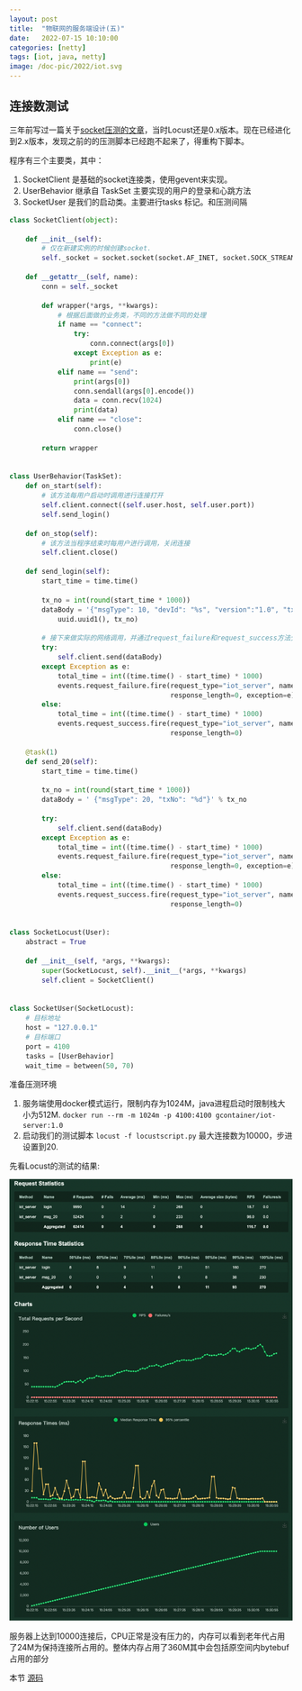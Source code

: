 ```yaml
---
layout: post
title:  "物联网的服务端设计(五)"
date:   2022-07-15 10:10:00
categories: [netty]
tags: [iot, java, netty]
image: /doc-pic/2022/iot.svg
---
```


## 连接数测试

三年前写过一篇关于[socket压测的文章](http://blog.guohai.org/network/performance-testing/2019/12/12/locust-persistent-connection.html)，当时Locust还是0.x版本。现在已经进化到2.x版本，发现之前的的压测脚本已经跑不起来了，得重构下脚本。

程序有三个主要类，其中：
1. SocketClient 是基础的socket连接类，使用gevent来实现。
2. UserBehavior 继承自 TaskSet 主要实现的用户的登录和心跳方法
3. SocketUser 是我们的启动类。主要进行tasks 标记。和压测间隔

~~~ python
class SocketClient(object):

    def __init__(self):
        # 仅在新建实例的时候创建socket.
        self._socket = socket.socket(socket.AF_INET, socket.SOCK_STREAM)

    def __getattr__(self, name):
        conn = self._socket

        def wrapper(*args, **kwargs):
            # 根据后面做的业务类，不同的方法做不同的处理
            if name == "connect":
                try:
                    conn.connect(args[0])
                except Exception as e:
                    print(e)
            elif name == "send":
                print(args[0])
                conn.sendall(args[0].encode())
                data = conn.recv(1024)
                print(data)
            elif name == "close":
                conn.close()

        return wrapper


class UserBehavior(TaskSet):
    def on_start(self):
        # 该方法每用户启动时调用进行连接打开
        self.client.connect((self.user.host, self.user.port))
        self.send_login()

    def on_stop(self):
        # 该方法当程序结束时每用户进行调用，关闭连接
        self.client.close()

    def send_login(self):
        start_time = time.time()

        tx_no = int(round(start_time * 1000))
        dataBody = '{"msgType": 10, "devId": "%s", "version":"1.0", "txNo": "%d", "sign": "xxxxx"}' % (
            uuid.uuid1(), tx_no)

        # 接下来做实际的网络调用，并通过request_failure和request_success方法分别统计成功和失败的次数以及所消耗的时间
        try:
            self.client.send(dataBody)
        except Exception as e:
            total_time = int((time.time() - start_time) * 1000)
            events.request_failure.fire(request_type="iot_server", name="login", response_time=total_time,
                                        response_length=0, exception=e)
        else:
            total_time = int((time.time() - start_time) * 1000)
            events.request_success.fire(request_type="iot_server", name="login", response_time=total_time,
                                        response_length=0)

    @task(1)
    def send_20(self):
        start_time = time.time()

        tx_no = int(round(start_time * 1000))
        dataBody = ' {"msgType": 20, "txNo": "%d"}' % tx_no

        try:
            self.client.send(dataBody)
        except Exception as e:
            total_time = int((time.time() - start_time) * 1000)
            events.request_failure.fire(request_type="iot_server", name="msg_20", response_time=total_time,
                                        response_length=0, exception=e)
        else:
            total_time = int((time.time() - start_time) * 1000)
            events.request_success.fire(request_type="iot_server", name="msg_20", response_time=total_time,
                                        response_length=0)


class SocketLocust(User):
    abstract = True

    def __init__(self, *args, **kwargs):
        super(SocketLocust, self).__init__(*args, **kwargs)
        self.client = SocketClient()


class SocketUser(SocketLocust):
    # 目标地址
    host = "127.0.0.1"
    # 目标端口
    port = 4100
    tasks = [UserBehavior]
    wait_time = between(50, 70)

~~~

准备压测环境

1. 服务端使用docker模式运行，限制内存为1024M，java进程启动时限制栈大小为512M. ``docker run --rm -m 1024m -p 4100:4100 gcontainer/iot-server:1.0``
2. 启动我们的测试脚本 ``locust -f locustscript.py`` 最大连接数为10000，步进设置到20.

先看Locust的测试的结果:

![/doc-pic/2022/locust_10000.png](/doc-pic/2022/locust_10000.png)

服务器上达到10000连接后，CPU正常是没有压力的，内存可以看到老年代占用了24M为保持连接所占用的。整体内存占用了360M其中会包括原空间内bytebuf占用的部分

本节 [源码](https://github.com/guohai163/iot-server/tree/v0.4)